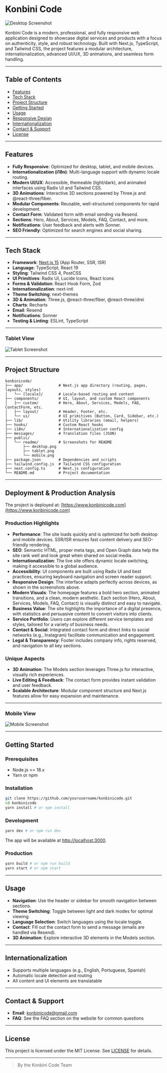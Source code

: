 # Konbini Code

![Desktop Screenshot](public/readme/desktop.png)

Konbini Code is a modern, professional, and fully responsive web application designed to showcase digital services and products with a focus on authenticity, style, and robust technology. Built with Next.js, TypeScript, and Tailwind CSS, the project features a modular architecture, internationalization, advanced UI/UX, 3D animations, and seamless form handling.

---

## Table of Contents
- [Features](#features)
- [Tech Stack](#tech-stack)
- [Project Structure](#project-structure)
- [Getting Started](#getting-started)
- [Usage](#usage)
- [Responsive Design](#responsive-design)
- [Internationalization](#internationalization)
- [Contact & Support](#contact--support)
- [License](#license)

---

## Features
- **Fully Responsive**: Optimized for desktop, tablet, and mobile devices.
- **Internationalization (i18n)**: Multi-language support with dynamic locale routing.
- **Modern UI/UX**: Accessible, themeable (light/dark), and animated interfaces using Radix UI and Tailwind CSS.
- **3D Animations**: Interactive 3D sections powered by Three.js and @react-three/fiber.
- **Modular Components**: Reusable, well-structured components for rapid development.
- **Contact Form**: Validated form with email sending via Resend.
- **Sections**: Hero, About, Services, Models, FAQ, Contact, and more.
- **Notifications**: User feedback and alerts with Sonner.
- **SEO Friendly**: Optimized for search engines and social sharing.

---

## Tech Stack
- **Framework**: [Next.js 15](https://nextjs.org/) (App Router, SSR, ISR)
- **Language**: TypeScript, React 19
- **Styling**: Tailwind CSS 4, PostCSS
- **UI Primitives**: Radix UI, Lucide Icons, React Icons
- **Forms & Validation**: React Hook Form, Zod
- **Internationalization**: next-intl
- **Theme Switching**: next-themes
- **3D & Animation**: Three.js, @react-three/fiber, @react-three/drei
- **Charts**: Recharts
- **Email**: Resend
- **Notifications**: Sonner
- **Testing & Linting**: ESLint, TypeScript

---

### Tablet View
![Tablet Screenshot](public/readme/tablet.png)

---

## Project Structure
```text
konbinicode/
├── app/                # Next.js app directory (routing, pages, layouts, styles)
│   └── [locale]/       # Locale-based routing and content
├── components/         # UI, layout, and custom React components
│   ├── custom/         # Hero, About, Services, Models, FAQ, ContactForm, etc.
│   ├── layout/         # Header, Footer, etc.
│   └── ui/             # UI primitives (Button, Card, Sidebar, etc.)
├── lib/                # Utility libraries (email, helpers)
├── hooks/              # Custom React hooks
├── i18n/               # Internationalization config
├── messages/           # Translation files (JSON)
├── public/
│   └── readme/         # Screenshots for README
│       ├── desktop.png
│       ├── tablet.png
│       └── mobile.png
├── package.json        # Dependencies and scripts
├── tailwind.config.js  # Tailwind CSS configuration
├── next.config.ts      # Next.js configuration
└── README.md           # Project documentation
```

---


## Deployment & Production Analysis

The project is deployed at: [https://www.konbinicode.com](https://www.konbinicode.com)

### Production Highlights
- **Performance**: The site loads quickly and is optimized for both desktop and mobile devices. SSR/ISR ensures fast content delivery and SEO-friendly rendering.
- **SEO**: Semantic HTML, proper meta tags, and Open Graph data help the site rank well and look great when shared on social media.
- **Internationalization**: The live site offers dynamic locale switching, making it accessible to a global audience.
- **Accessibility**: UI components are built using Radix UI and best practices, ensuring keyboard navigation and screen reader support.
- **Responsive Design**: The interface adapts perfectly across devices, as shown in the screenshots above.
- **Modern Visuals**: The homepage features a bold hero section, animated transitions, and a clean, modern aesthetic. Each section (Hero, About, Services, Models, FAQ, Contact) is visually distinct and easy to navigate.
- **Business Value**: The site highlights the importance of a digital presence, with statistics and persuasive content to convert visitors into clients.
- **Service Portfolio**: Users can explore different service templates and styles, tailored for a variety of business needs.
- **Contact & Social**: Integrated contact form and direct links to social networks (e.g., Instagram) facilitate communication and engagement.
- **Legal & Transparency**: Footer includes company info, rights reserved, and navigation to all key sections.

### Unique Aspects
- **3D Animation**: The Models section leverages Three.js for interactive, visually rich experiences.
- **Live Editing & Feedback**: The contact form provides instant validation and user feedback.
- **Scalable Architecture**: Modular component structure and Next.js features allow for easy expansion and maintenance.

---

### Mobile View
![Mobile Screenshot](public/readme/mobile.png)

---

## Getting Started

### Prerequisites
- Node.js >= 18.x
- Yarn or npm

### Installation
```bash
git clone https://github.com/yourusername/konbinicode.git
cd konbinicode
yarn install # or npm install
```

### Development
```bash
yarn dev # or npm run dev
```
The app will be available at [http://localhost:3000](http://localhost:3000).

### Production
```bash
yarn build # or npm run build
yarn start # or npm start
```

---

## Usage
- **Navigation**: Use the header or sidebar for smooth navigation between sections.
- **Theme Switching**: Toggle between light and dark modes for optimal viewing.
- **Language Selection**: Switch languages using the locale toggle.
- **Contact**: Fill out the contact form to send a message (emails are handled via Resend).
- **3D Animation**: Explore interactive 3D elements in the Models section.

---

## Internationalization
- Supports multiple languages (e.g., English, Portuguese, Spanish)
- Automatic locale detection and routing
- All content and UI elements are translatable

---

## Contact & Support
- **Email**: konbinicode@gmail.com
- **FAQ**: See the FAQ section on the website for common questions

---

## License
This project is licensed under the MIT License. See [LICENSE](LICENSE) for details.

---

> By the Konbini Code Team
